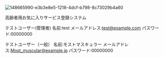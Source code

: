 
![148665990-e3b3e8e5-1218-4dcf-b798-8c73029b4a60](https://user-images.githubusercontent.com/86862665/149446093-c62da7d0-1ea5-4394-8299-c911dd604fe4.png)

高齢者用お気に入りサービス登録システム

テストユーザー(管理者)
名前:test
メールアドレス:test@example.com
パスワード:00000000

テストユーザー（一般）
名前:モストマスキュラー
メールアドレス:Most_muscular@example.jp
パスワード:00000000
